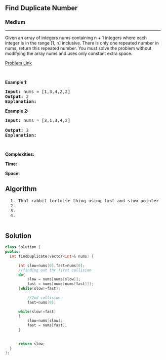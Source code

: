 <h2>Find Duplicate Number</h2>
<h3>Medium</h3><hr>
<div><p>
Given an array of integers nums containing n + 1 integers where each integer is in the range [1, n] inclusive.
There is only one repeated number in nums, return this repeated number.
You must solve the problem without modifying the array nums and uses only constant extra space.

 
</p>


[Problem Link](https://leetcode.com/problems/find-the-duplicate-number/)

<p>&nbsp;</p>
<p><strong>Example 1:</strong></p>

      
 
<pre><strong>Input:</strong> nums = [1,3,4,2,2]
<strong>Output:</strong> 2
<strong>Explanation:</strong> 
</pre>

<p><strong>Example 2:</strong></p>

<pre><strong>Input:</strong> nums = [3,1,3,4,2]
     
<strong>Output:</strong> 3
<strong>Explanation:</strong> 
</pre>

<p>&nbsp;</p>
<p><strong>Complexities:</strong></p>
<strong>Time:</strong> 
  
<strong>Space:</strong> 
  <h2> Algorithm </h2>
 <pre>
  1. That rabbit tortoise thing using fast and slow pointer (very similar to find cycle starting point in linked list)
  2.
  3. 
  4. 
  </pre>
  <h2> Solution </h2>
  
  ``` c++ 
class Solution {
public:
    int findDuplicate(vector<int>& nums) {
        
        int slow=nums[0],fast=nums[0];
        //finding out thr first collision
        do{
            slow = nums[nums[slow]];
            fast = nums[nums[nums[fast]]];
        }while(slow!=fast);
        
            //2nd collision
            fast=nums[0];
        
        while(slow!=fast)
        {
            slow=nums[slow];
            fast = nums[fast];
        }
           
        
        return slow;
    }
};
  ```
</div>
